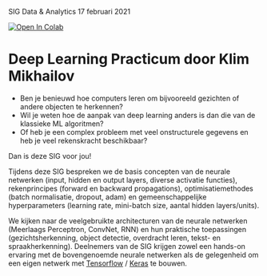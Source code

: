 SIG Data &amp; Analytics 17 februari 2021

[![Open In Colab](https://colab.research.google.com/assets/colab-badge.svg)](https://colab.research.google.com/drive/1W3CtYx4nEYw0tmtzhQ571UPAYIUvyz4q?usp=sharing)
# Deep Learning Practicum door Klim Mikhailov

- Ben je benieuwd hoe computers leren om bijvooreeld gezichten of andere objecten te herkennen?
- Wil je weten hoe de aanpak van deep learning anders is dan die van de klassieke ML algoritmen?
- Of heb je een complex probleem met veel onstructurele gegevens en heb je veel rekenskracht beschikbaar?

Dan is deze SIG voor jou! 

Tijdens deze SIG bespreken we de basis concepten van de neurale netwerken (input, hidden en output layers, diverse activatie functies), rekenprincipes (forward en backward propagations), optimisatiemethodes (batch normalisatie, dropout, adam) en gemeenschappelijke hyperparameters (learning rate, mini-batch size, aantal hidden layers/units).

We kijken naar de veelgebruikte architecturen van de neurale netwerken (Meerlaags Perceptron, ConvNet, RNN) en hun praktische toepassingen (gezichtsherkenning, object detectie, overdracht leren, tekst- en spraakherkenning). Deelnemers van de SIG krijgen zowel een hands-on ervaring met de bovengenoemde neurale netwerken als de gelegenheid om een eigen netwerk met [Tensorflow](https://www.tensorflow.org/) / [Keras](https://keras.io/) te bouwen.
